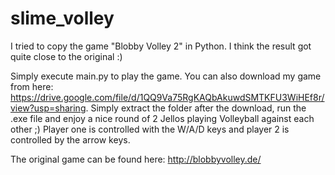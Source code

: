 # slime_volley

I tried to copy the game "Blobby Volley 2" in Python. I think the result got quite close to the original :)

Simply execute main.py to play the game. You can also download my game from here: https://drive.google.com/file/d/1QQ9Va75RgKAQbAkuwdSMTKFU3WiHEf8r/view?usp=sharing.
Simply extract the folder after the download, run the .exe file and enjoy a nice round of 2 Jellos playing Volleyball against each other ;)
Player one is controlled with the W/A/D keys and player 2 is controlled by the arrow keys.


The original game can be found here: http://blobbyvolley.de/


